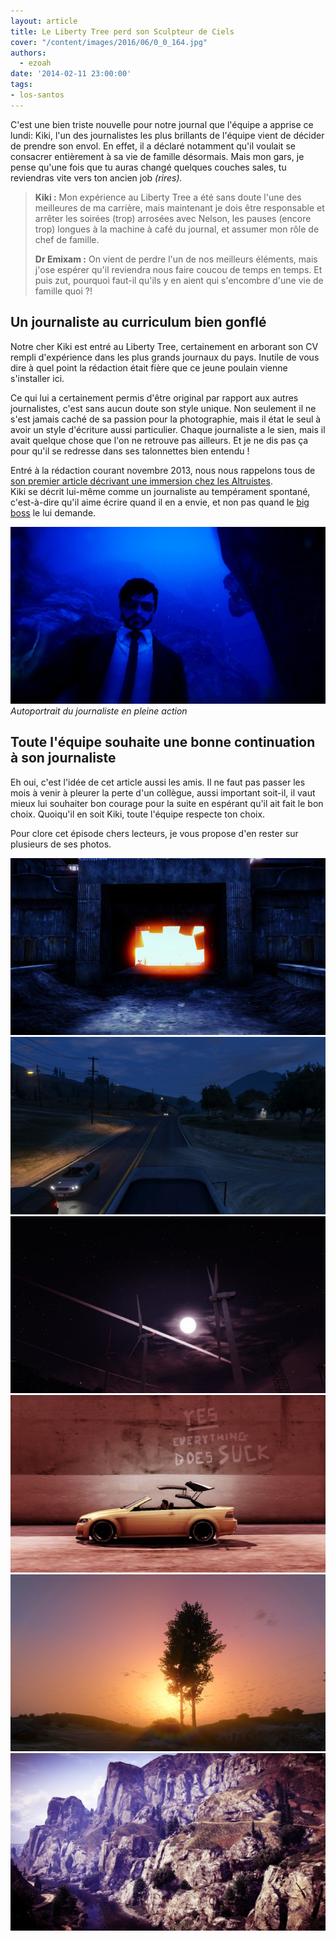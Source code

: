 ```yaml
---
layout: article
title: Le Liberty Tree perd son Sculpteur de Ciels
cover: "/content/images/2016/06/0_0_164.jpg"
authors:
  - ezoah
date: '2014-02-11 23:00:00'
tags:
- los-santos
---
```


C'est une bien triste nouvelle pour notre journal que l'équipe a apprise ce lundi: Kiki, l'un des journalistes les plus brillants de l'équipe vient de décider de prendre son envol. En effet, il a déclaré notamment qu'il voulait se consacrer entièrement à sa vie de famille désormais. Mais mon gars, je pense qu'une fois que tu auras changé quelques couches sales, tu reviendras vite vers ton ancien job _(rires)._

> **Kiki :** Mon expérience au Liberty Tree a été sans doute l'une des meilleures de ma carrière, mais maintenant je dois être responsable et arrêter les soirées (trop) arrosées avec Nelson, les pauses (encore trop) longues à la machine à café du journal, et assumer mon rôle de chef de famille.
> 
> **Dr Emixam :** On vient de perdre l'un de nos meilleurs éléments, mais j'ose espérer qu'il reviendra nous faire coucou de temps en temps. Et puis zut, pourquoi faut-il qu'ils y en aient qui s'encombre d'une vie de famille quoi ?!

## Un journaliste au curriculum bien gonflé

Notre cher Kiki est entré au Liberty Tree, certainement en arborant son CV rempli d'expérience dans les plus grands journaux du pays. Inutile de vous dire à quel point la rédaction était fière que ce jeune poulain vienne s'installer ici.

Ce qui lui a certainement permis d'être original par rapport aux autres journalistes, c'est sans aucun doute son style unique. Non seulement il ne s'est jamais caché de sa passion pour la photographie, mais il état le seul à avoir un style d'écriture aussi particulier. Chaque journaliste a le sien, mais il avait quelque chose que l'on ne retrouve pas ailleurs. Et je ne dis pas ça pour qu'il se redresse dans ses talonnettes bien entendu !

Entré à la rédaction courant novembre 2013, nous nous rappelons tous de [son premier article décrivant une immersion chez les Altruistes](/2013/11/28/immersion-dans-lanti-mercantilisme-ecologique---quand-lamerican-dream-seffondre/).  
Kiki se décrit lui-même comme un journaliste au tempérament spontané, c'est-à-dire qu'il aime écrire quand il en a envie, et non pas quand le [big boss](http://fr.liberty-tree.net/auteur/dr-emixam) le lui demande.

![Autoportrait du journaliste en pleine action](/content/images/2016/06/0_0_165.jpg)
_Autoportrait du journaliste en pleine action_

## Toute l'équipe souhaite une bonne continuation à son journaliste

Eh oui, c'est l'idée de cet article aussi les amis. Il ne faut pas passer les mois à venir à pleurer la perte d'un collègue, aussi important soit-il, il vaut mieux lui souhaiter bon courage pour la suite en espérant qu'il ait fait le bon choix. Quoiqu'il en soit Kiki, toute l'équipe respecte ton choix.

Pour clore cet épisode chers lecteurs, je vous propose d'en rester sur plusieurs de ses photos.

![](/content/images/2016/06/0_0_166.jpg)
![](/content/images/2016/06/0_0_167.jpg)
![](/content/images/2016/06/0_0_168.jpg)
![](/content/images/2016/06/0_0_169.jpg)
![](/content/images/2016/06/0_0_170.jpg)
![](/content/images/2016/06/0_0_171.jpg)
